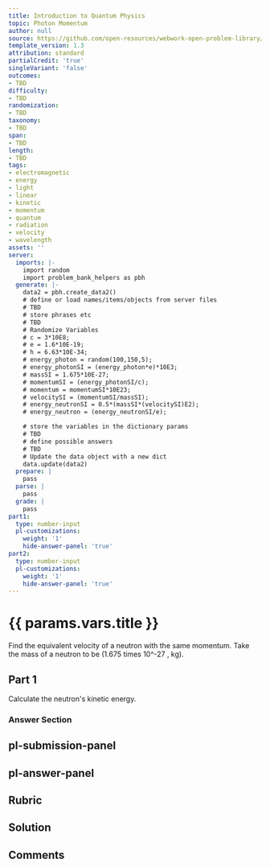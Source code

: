 ```yaml
---
title: Introduction to Quantum Physics
topic: Photon Momentum
author: null
source: https://github.com/open-resources/webwork-open-problem-library/tree/master/Contrib/BrockPhysics/College_Physics_Urone/29.Introduction_to_Quantum_Physics/29-04.Photon_Momentum/NU_U17_29_04_008.pg
template_version: 1.3
attribution: standard
partialCredit: 'true'
singleVariant: 'false'
outcomes:
- TBD
difficulty:
- TBD
randomization:
- TBD
taxonomy:
- TBD
span:
- TBD
length:
- TBD
tags:
- electromagnetic
- energy
- light
- linear
- kinetic
- momentum
- quantum
- radiation
- velocity
- wavelength
assets: ''
server:
  imports: |-
    import random
    import problem_bank_helpers as pbh
  generate: |-
    data2 = pbh.create_data2()
    # define or load names/items/objects from server files
    # TBD
    # store phrases etc
    # TBD
    # Randomize Variables
    # c = 3*10E8;
    # e = 1.6*10E-19;
    # h = 6.63*10E-34;
    # energy_photon = random(100,150,5);
    # energy_photonSI = (energy_photon*e)*10E3;
    # massSI = 1.675*10E-27;
    # momentumSI = (energy_photonSI/c);
    # momentum = momentumSI*10E23;
    # velocitySI = (momentumSI/massSI);
    # energy_neutronSI = 0.5*(massSI*(velocitySI)E2);
    # energy_neutron = (energy_neutronSI/e);

    # store the variables in the dictionary params
    # TBD
    # define possible answers
    # TBD
    # Update the data object with a new dict
    data.update(data2)
  prepare: |
    pass
  parse: |
    pass
  grade: |
    pass
part1:
  type: number-input
  pl-customizations:
    weight: '1'
    hide-answer-panel: 'true'
part2:
  type: number-input
  pl-customizations:
    weight: '1'
    hide-answer-panel: 'true'
---
```


# {{ params.vars.title }} 


Find the equivalent velocity of a neutron with the same momentum. Take the mass of a neutron to be (1.675 times 10^-27 , kg).

## Part 1 
Calculate the neutron's kinetic energy. 


 ### Answer Section


## pl-submission-panel 


## pl-answer-panel 


## Rubric 


## Solution 


## Comments 


